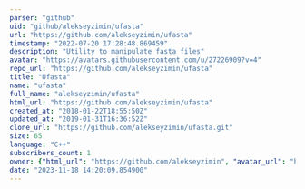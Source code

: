 ```yaml
---
parser: "github"
uid: "github/alekseyzimin/ufasta"
url: "https://github.com/alekseyzimin/ufasta"
timestamp: "2022-07-20 17:28:48.869459"
description: "Utility to manipulate fasta files"
avatar: "https://avatars.githubusercontent.com/u/27226909?v=4"
repo_url: "https://github.com/alekseyzimin/ufasta"
title: "Ufasta"
name: "ufasta"
full_name: "alekseyzimin/ufasta"
html_url: "https://github.com/alekseyzimin/ufasta"
created_at: "2018-01-22T18:55:50Z"
updated_at: "2019-01-31T16:36:52Z"
clone_url: "https://github.com/alekseyzimin/ufasta.git"
size: 65
language: "C++"
subscribers_count: 1
owner: {"html_url": "https://github.com/alekseyzimin", "avatar_url": "https://avatars.githubusercontent.com/u/27226909?v=4", "login": "alekseyzimin", "type": "User"}
date: "2023-11-18 14:20:09.854900"
---
```

